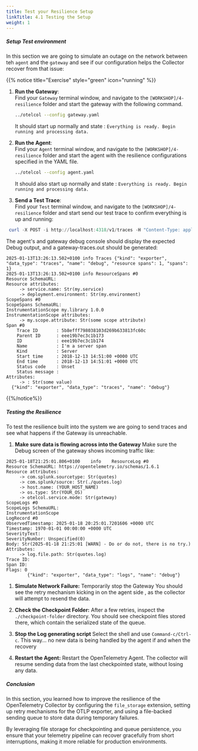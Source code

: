 ```yaml
---
title: Test your Resilience Setup
linkTitle: 4.1 Testing the Setup
weight: 1
---
```


##### Setup Test environment

In this section we are going to simulate an outage on the network between teh `agent` and the `gateway` and see if our configuration helps the Collector recover from that issue:

{{% notice title="Exercise" style="green" icon="running" %}}

1. **Run the Gateway**:  
   Find your `Gateway` terminal window, and navigate to the `[WORKSHOP]/4-resilience` folder and start the gateway with the following command.

   ```bash
   ../otelcol --config gateway.yaml

   ```

   It should start up normally and state : `Everything is ready. Begin running and processing data.`

2. **Run the Agent**:  
   Find your `Agent` terminal window, and navigate to the `[WORKSHOP]/4-resilience` folder and start the agent with the resilience configurations specified in the YAML file.

   ```bash
   ../otelcol --config agent.yaml
   ```

     It should also start up normally and state : `Everything is ready. Begin running and processing data.`

3. **Send a Test Trace**:  
   Find your `Test` terminal window, and navigate to the `[WORKSHOP]/4-resilience` folder and start send our test trace to confirm everything is up and running:
 
```ps1
 curl -X POST -i http://localhost:4318/v1/traces -H "Content-Type: application/json" -d "@trace.json"
```

The agent's and gateway debug console should display  the expected Debug output, and a gateway-traces.out should be generated:

```text
2025-01-13T13:26:13.502+0100 info Traces {"kind": "exporter", "data_type": "traces", "name": "debug", "resource spans": 1, "spans": 1}
2025-01-13T13:26:13.502+0100 info ResourceSpans #0
Resource SchemaURL:
Resource attributes:
     -> service.name: Str(my.service)
     -> deployment.environment: Str(my.environment)
ScopeSpans #0
ScopeSpans SchemaURL:
InstrumentationScope my.library 1.0.0
InstrumentationScope attributes:
     -> my.scope.attribute: Str(some scope attribute)
Span #0
    Trace ID       : 5b8efff798038103d269b633813fc60c
    Parent ID      : eee19b7ec3c1b173
    ID             : eee19b7ec3c1b174
    Name           : I'm a server span
    Kind           : Server
    Start time     : 2018-12-13 14:51:00 +0000 UTC
    End time       : 2018-12-13 14:51:01 +0000 UTC
    Status code    : Unset
    Status message :
Attributes:
     -> : Str(some value)
  {"kind": "exporter", "data_type": "traces", "name": "debug"}
```


{{%/notice%}}

##### Testing the Resilience

To test the resilience built into the system we are going to send traces and see what happens if the Gateway iis unreachable.

1. **Make sure data is flowing across into the Gateway** Make sure the Debug screen of the gateway shows incoming traffic like:

```text
2025-01-18T21:25:01.806+0100    info    ResourceLog #0
Resource SchemaURL: https://opentelemetry.io/schemas/1.6.1
Resource attributes:
     -> com.splunk.sourcetype: Str(quotes)
     -> com.splunk/source: Str(./quotes.log)
     -> host.name: (YOUR_HOST_NAME)
     -> os.type: Str(YOUR_OS)
     -> otelcol.service.mode: Str(gateway)
ScopeLogs #0
ScopeLogs SchemaURL:
InstrumentationScope
LogRecord #0
ObservedTimestamp: 2025-01-18 20:25:01.7201606 +0000 UTC
Timestamp: 1970-01-01 00:00:00 +0000 UTC
SeverityText:
SeverityNumber: Unspecified(0)
Body: Str(2025-01-18 21:25:01 [WARN] - Do or do not, there is no try.)
Attributes:
     -> log.file.path: Str(quotes.log)
Trace ID:
Span ID:
Flags: 0
        {"kind": "exporter", "data_type": "logs", "name": "debug"}
```

1. **Simulate Network Failure:** Temporarily stop the Gateway You should see the retry mechanism kicking in on the agent side , as the collector will attempt to resend the data.

2. **Check the Checkpoint Folder:** After a few retries, inspect the `./checkpoint-folder` directory. You should see checkpoint files stored there, which contain the serialized state of the queue.

3. **Stop the Log generating script**  Select the shell and use  `Command-c/Ctrl-c`.  This way... no new data is being handled by the agent if and when  the recovery 

4. **Restart the Agent:** Restart the OpenTelemetry Agent.  The collector will resume sending data from the last checkpointed state, without losing any data.

##### Conclusion

In this section, you learned how to improve the resilience of the OpenTelemetry Collector by configuring the `file_storage` extension, setting up retry mechanisms for the OTLP exporter, and using a file-backed sending queue to store data during temporary failures.

By leveraging file storage for checkpointing and queue persistence, you ensure that your telemetry pipeline can recover gracefully from short interruptions, making it more reliable for production environments.

